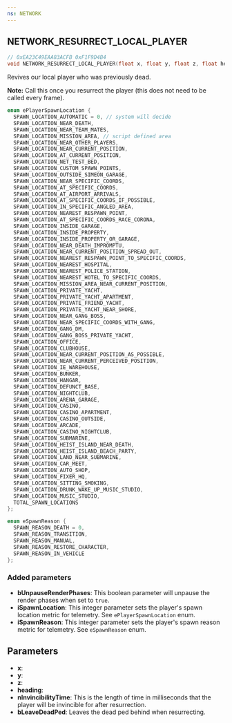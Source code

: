 ```yaml
---
ns: NETWORK
---
```

## NETWORK_RESURRECT_LOCAL_PLAYER

```c
// 0xEA23C49EAA83ACFB 0xF1F9D4B4
void NETWORK_RESURRECT_LOCAL_PLAYER(float x, float y, float z, float heading, cs_type(BOOL) int nInvincibilityTime, BOOL bLeaveDeadPed);
```

Revives our local player who was previously dead.

**Note:** Call this once you resurrect the player (this does not need to be called every frame).

```c
enum ePlayerSpawnLocation {
  SPAWN_LOCATION_AUTOMATIC = 0, // system will decide
  SPAWN_LOCATION_NEAR_DEATH,					
  SPAWN_LOCATION_NEAR_TEAM_MATES,			
  SPAWN_LOCATION_MISSION_AREA, // script defined area
  SPAWN_LOCATION_NEAR_OTHER_PLAYERS, 
  SPAWN_LOCATION_NEAR_CURRENT_POSITION,	
  SPAWN_LOCATION_AT_CURRENT_POSITION,
  SPAWN_LOCATION_NET_TEST_BED,	
  SPAWN_LOCATION_CUSTOM_SPAWN_POINTS,
  SPAWN_LOCATION_OUTSIDE_SIMEON_GARAGE,
  SPAWN_LOCATION_NEAR_SPECIFIC_COORDS,
  SPAWN_LOCATION_AT_SPECIFIC_COORDS,
  SPAWN_LOCATION_AT_AIRPORT_ARRIVALS,
  SPAWN_LOCATION_AT_SPECIFIC_COORDS_IF_POSSIBLE,
  SPAWN_LOCATION_IN_SPECIFIC_ANGLED_AREA,
  SPAWN_LOCATION_NEAREST_RESPAWN_POINT, 
  SPAWN_LOCATION_AT_SPECIFIC_COORDS_RACE_CORONA, 
  SPAWN_LOCATION_INSIDE_GARAGE,
  SPAWN_LOCATION_INSIDE_PROPERTY,
  SPAWN_LOCATION_INSIDE_PROPERTY_OR_GARAGE,
  SPAWN_LOCATION_NEAR_DEATH_IMPROMPTU,
  SPAWN_LOCATION_NEAR_CURRENT_POSITION_SPREAD_OUT,
  SPAWN_LOCATION_NEAREST_RESPAWN_POINT_TO_SPECIFIC_COORDS,
  SPAWN_LOCATION_NEAREST_HOSPITAL,
  SPAWN_LOCATION_NEAREST_POLICE_STATION,
  SPAWN_LOCATION_NEAREST_HOTEL_TO_SPECIFIC_COORDS,
  SPAWN_LOCATION_MISSION_AREA_NEAR_CURRENT_POSITION,
  SPAWN_LOCATION_PRIVATE_YACHT,
  SPAWN_LOCATION_PRIVATE_YACHT_APARTMENT,
  SPAWN_LOCATION_PRIVATE_FRIEND_YACHT,
  SPAWN_LOCATION_PRIVATE_YACHT_NEAR_SHORE,
  SPAWN_LOCATION_NEAR_GANG_BOSS,
  SPAWN_LOCATION_NEAR_SPECIFIC_COORDS_WITH_GANG,
  SPAWN_LOCATION_GANG_DM,
  SPAWN_LOCATION_GANG_BOSS_PRIVATE_YACHT,
  SPAWN_LOCATION_OFFICE,
  SPAWN_LOCATION_CLUBHOUSE,
  SPAWN_LOCATION_NEAR_CURRENT_POSITION_AS_POSSIBLE,
  SPAWN_LOCATION_NEAR_CURRENT_PERCEIVED_POSITION,
  SPAWN_LOCATION_IE_WAREHOUSE,
  SPAWN_LOCATION_BUNKER,
  SPAWN_LOCATION_HANGAR,
  SPAWN_LOCATION_DEFUNCT_BASE,
  SPAWN_LOCATION_NIGHTCLUB,
  SPAWN_LOCATION_ARENA_GARAGE,
  SPAWN_LOCATION_CASINO,
  SPAWN_LOCATION_CASINO_APARTMENT,
  SPAWN_LOCATION_CASINO_OUTSIDE,
  SPAWN_LOCATION_ARCADE,
  SPAWN_LOCATION_CASINO_NIGHTCLUB,
  SPAWN_LOCATION_SUBMARINE,
  SPAWN_LOCATION_HEIST_ISLAND_NEAR_DEATH,
  SPAWN_LOCATION_HEIST_ISLAND_BEACH_PARTY,
  SPAWN_LOCATION_LAND_NEAR_SUBMARINE,
  SPAWN_LOCATION_CAR_MEET,
  SPAWN_LOCATION_AUTO_SHOP,
  SPAWN_LOCATION_FIXER_HQ,
  SPAWN_LOCATION_SITTING_SMOKING,
  SPAWN_LOCATION_DRUNK_WAKE_UP_MUSIC_STUDIO,
  SPAWN_LOCATION_MUSIC_STUDIO,
  TOTAL_SPAWN_LOCATIONS
};
```

```c
enum eSpawnReason {
  SPAWN_REASON_DEATH = 0,
  SPAWN_REASON_TRANSITION,
  SPAWN_REASON_MANUAL,
  SPAWN_REASON_RESTORE_CHARACTER,
  SPAWN_REASON_IN_VEHICLE
};
```

### Added parameters
* **bUnpauseRenderPhases**: This boolean parameter will unpause the render phases when set to `true`.
* **iSpawnLocation**: This integer parameter sets the player's spawn location metric for telemetry. See `ePlayerSpawnLocation` enum.
* **iSpawnReason**: This integer parameter sets the player's spawn reason metric for telemetry. See `eSpawnReason` enum.

## Parameters
* **x**: 
* **y**: 
* **z**: 
* **heading**: 
* **nInvincibilityTime**: This is the length of time in milliseconds that the player will be invincible for after resurrection.
* **bLeaveDeadPed**: Leaves the dead ped behind when resurrecting.


